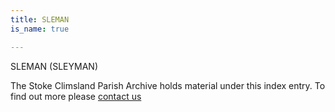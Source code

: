 ```yaml
---
title: SLEMAN
is_name: true

---
```


SLEMAN (SLEYMAN)


The Stoke Climsland Parish Archive holds material under this index entry. To find out more please [contact us](/contact/)
